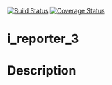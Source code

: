 [![Build Status](https://travis-ci.org/reifred/i_reporter_3.svg?branch=feature)](https://travis-ci.org/reifred/i_reporter_3)
[![Coverage Status](https://coveralls.io/repos/github/reifred/i_reporter_3/badge.svg?branch=feature)](https://coveralls.io/github/reifred/i_reporter_3?branch=feature)
# i_reporter_3
# Description
